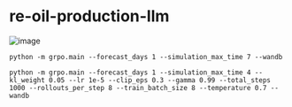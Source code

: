 # re-oil-production-llm

![image](https://github.com/user-attachments/assets/6883733b-126d-4529-9cd6-850a5e500a20)


```
python -m grpo.main --forecast_days 1 --simulation_max_time 7 --wandb
```
```
python -m grpo.main --forecast_days 1 --simulation_max_time 4 --kl_weight 0.05 --lr 1e-5 --clip_eps 0.3 --gamma 0.99 --total_steps 1000 --rollouts_per_step 8 --train_batch_size 8 --temperature 0.7 --wandb
```
